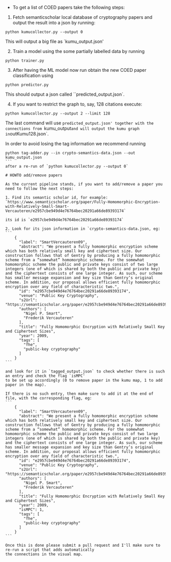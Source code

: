 - To get a list of COED papers take the following steps:

1. Fetch semanticscholar local database of cryptography papers
and output the result into a json by running:
```
python kumucollector.py --output 0
```
This will output a big file as `kumu_output.json'

2. Train a model using the some partially labelled data by running
```
python trainer.py
```
3. After having the ML model now run obtain the new COED paper classification
using 
```
python predictor.py
```
This should output a json called ``predicted_output.json`.

4. If you want to restrict the graph to, say, 128 citations execute:
```
python kumucollector.py --output 2 --limit 128

```

The last command will use `predicted_output.json' together with the connections
from `kumu_output` and will output the kumu graph in `outKumu128.json`.

In order to avoid losing the tag information we recommend running

````
python tag-adder.py --in crypto-semantics-data.json --out kumu_output.json
```
after a re-run of `python kumucollector.py --output 0`

# HOWTO add/remove papers

As the current pipeline stands, if you want to add/remove a paper you need to follow the next steps:

1. Find its semantic scholar id, for example: `https://www.semanticscholar.org/paper/Fully-Homomorphic-Encryption-with-Relatively-Small-Smart-Vercauteren/e2957cbe949d4e76764bec20291a66de89393174`

its id is `e2957cbe949d4e76764bec20291a66de89393174`

2. Look for its json information in `crypto-semantics-data.json, eg:
```
    {
      "label": "SmartVercauteren09",
      "abstract": "We present a fully homomorphic encryption scheme which has both relatively small key and ciphertext size. Our construction follows that of Gentry by producing a fully homomorphic scheme from a “somewhat” homomorphic scheme. For the somewhat homomorphic scheme the public and private keys consist of two large integers (one of which is shared by both the public and private key) and the ciphertext consists of one large integer. As such, our scheme has smaller message expansion and key size than Gentry’s original scheme. In addition, our proposal allows efficient fully homomorphic encryption over any field of characteristic two.",
      "id": "e2957cbe949d4e76764bec20291a66de89393174",
      "venue": "Public Key Cryptography",
      "s2Url": "https://semanticscholar.org/paper/e2957cbe949d4e76764bec20291a66de89393174",
      "authors": [
        "Nigel P. Smart",
        "Frederik Vercauteren"
      ],
      "title": "Fully Homomorphic Encryption with Relatively Small Key and Ciphertext Sizes",
      "year": 2009,
      "tags": [
        "fhe",
        "public-key cryptography"
      ]
    }
```

and look for it in `tagged_output.json` to check whether there is such an entry and check the flag `isMPC'
to be set up accordingly (0 to remove paper in the kumu map, 1 to add paper in the map).

If there is no such entry, then make sure to add it at the end of file, with the corresponding flag, eg:
```
    {
      "label": "SmartVercauteren09",
      "abstract": "We present a fully homomorphic encryption scheme which has both relatively small key and ciphertext size. Our construction follows that of Gentry by producing a fully homomorphic scheme from a “somewhat” homomorphic scheme. For the somewhat homomorphic scheme the public and private keys consist of two large integers (one of which is shared by both the public and private key) and the ciphertext consists of one large integer. As such, our scheme has smaller message expansion and key size than Gentry’s original scheme. In addition, our proposal allows efficient fully homomorphic encryption over any field of characteristic two.",
      "id": "e2957cbe949d4e76764bec20291a66de89393174",
      "venue": "Public Key Cryptography",
      "s2Url": "https://semanticscholar.org/paper/e2957cbe949d4e76764bec20291a66de89393174",
      "authors": [
        "Nigel P. Smart",
        "Frederik Vercauteren"
      ],
      "title": "Fully Homomorphic Encryption with Relatively Small Key and Ciphertext Sizes",
      "year": 2009,
      "isMPC": 1,
      "tags": [
        "fhe",
        "public-key cryptography"
      ]
    }
```
 
Once this is done please submit a pull request and I'll make sure to re-run a script that adds automatically
the connections in the visual map.
